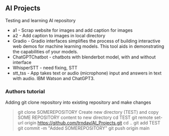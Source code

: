 ## AI Projects

Testing and learning AI repository

* a1 - Scrap website for images and add caption for images
* a2 - Add caption to images in local directory
* Gradio - Gradio interfaces simplifies the process of building interactive web demos for machine learning models. This tool aids in demonstrating the capabilities of your models.
* ChatGPTChatbot - chatbots with blenderbot model, with and without interface
* WhisperSTT - need fixing, STT
* stt_tss - App takes text or audio (microphone) input and answers in text with audio. IBM Watson and ChatGPT3.

### Authors tutorial
Adding git clone repository into existing repository and make changes
> git clone SOMEREPOSITORY
> Create new directory (TEST) and copy SOME REPOSITORY content to new directory
> cd TEST
> git remote set-url origin https://github.com/trndav/AI_Projects.git
> cd ..
> git add TEST
> git commit -m "Added SOMEREPOSITORY"
> git push origin main